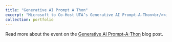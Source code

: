 ```yaml
---
title: "Generative AI Prompt A Thon"
excerpt: "Microsoft to Co-Host UTA’s Generative AI Prompt-A-Thon<br/><img src='/images/prompt_a_thon.jpg'>"
collection: portfolio
---
```


Read more about the event on the [Generative AI Prompt-A-Thon](https://nam04.safelinks.protection.outlook.com/?url=https%3A%2F%2Fai.uta.edu%2Fprompt-a-thon%2F&data=05|02|HanzhiZhang@my.unt.edu|f6fe6975ef0c40c064d708dc75bdeaab|70de199207c6480fa318a1afcba03983|0|0|638514705777694409|Unknown|TWFpbGZsb3d8eyJWIjoiMC4wLjAwMDAiLCJQIjoiV2luMzIiLCJBTiI6Ik1haWwiLCJXVCI6Mn0%3D|0|||&sdata=nZg9Lqmy29%2Fh0at1lHATOVc9rybGYbsxp8gv7n6PbpE%3D&reserved=0) blog post. 
